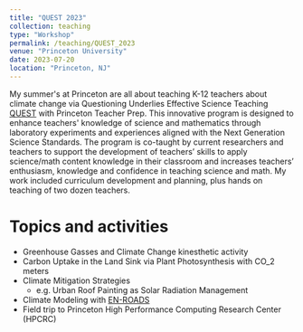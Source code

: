 ```yaml
---
title: "QUEST 2023"
collection: teaching
type: "Workshop"
permalink: /teaching/QUEST_2023
venue: "Princeton University"
date: 2023-07-20
location: "Princeton, NJ"
---
```


My summer's at Princeton are all about teaching K-12 teachers about climate change via Questioning Underlies Effective Science Teaching [QUEST](https://teacherprep.princeton.edu/quest) with Princeton Teacher Prep. This innovative program is designed to enhance teachers' knowledge of science and mathematics through laboratory experiments and experiences aligned with the Next Generation Science Standards. The program is co-taught by current researchers and teachers to support the development of teachers’ skills to apply science/math content knowledge in their classroom and increases teachers’ enthusiasm, knowledge and confidence in teaching science and math. My work included curriculum development and planning, plus hands on teaching of two dozen teachers. 

Topics and activities
======
- Greenhouse Gasses and Climate Change kinesthetic activity
- Carbon Uptake in the Land Sink via Plant Photosynthesis with CO_2 meters
- Climate Mitigation Strategies
    - e.g. Urban Roof Painting as Solar Radiation Management
- Climate Modeling with [EN-ROADS](https://en-roads.climateinteractive.org/scenario.html?v=23.9.0)
- Field trip to Princeton High Performance Computing Research Center (HPCRC)
